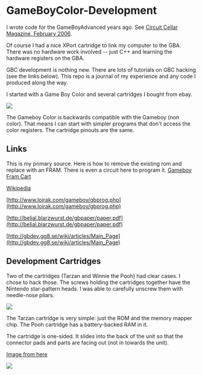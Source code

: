 # GameBoyColor-Development

I wrote code for the GameBoyAdvanced years ago. See [Circuit Cellar Magazine, February 2006](http://www.cc-webshop.com/Circuit-Cellar-Issue-187-February-2006-PDF-FI-2006-187.htm). 

Of course I had a nice XPort cartridge to link my computer to the GBA. There was no hardware work
involved -- just C++ and learning the hardware registers on the GBA.

GBC development is nothing new. There are lots of tutorials on GBC hacking (see the links below).
This repo is a journal of my experience and any code I produced along the way. 

I started with a Game Boy Color and several cartridges I bought from ebay. 

![](https://github.com/topherCantrell/GameBoyColor-Development/blob/master/art/IMG_0310.JPG)

The Gameboy Color is backwards compatible with the Gameboy (non color). That means I can start with
simpler programs that don't access the color registers. The cartridge pinouts are the same.

## Links

This is my primary source. Here is how to remove the existing rom and replace with an FRAM. There
is even a circuit here to program it.
[Gameboy Fram Cart](http://www.robotdungeon.com/ElectronicProjectGameboyROM.html)

[Wikipedia](https://en.wikipedia.org/wiki/Game_Boy_Color)

[http://www.loirak.com/gameboy/gbprog.php](http://www.loirak.com/gameboy/gbprog.php)

[http://belial.blarzwurst.de/gbpaper/paper.pdf](http://belial.blarzwurst.de/gbpaper/paper.pdf)

[http://gbdev.gg8.se/wiki/articles/Main_Page](http://gbdev.gg8.se/wiki/articles/Main_Page)

## Development Cartridges

Two of the cartridges (Tarzan and Winnie the Pooh) had clear cases. I chose to hack those.
The screws holding the cartridges together have the Nintendo star-pattern heads. I was able
to carefully unscrew them with needle-nose pliars.

![](https://github.com/topherCantrell/GameBoyColor-Development/blob/master/art/IMG_0322.JPG)

The Tarzan cartridge is very simple: just the ROM and the memory mapper chip. The Pooh cartridge
has a battery-backed RAM in it.

The cartridge is one-sided. It slides into the back of the unit so that the connector pads
and parts are facing out (not in towards the unit).

[Image from here](https://www.insidegadgets.com/2011/03/19/gbcartread-arduino-based-gameboy-cart-reader-%E2%80%93-part-1-read-the-rom/)

![](https://github.com/topherCantrell/GameBoyColor-Development/blob/master/art/cartPinout.png)



